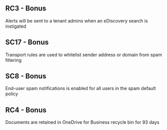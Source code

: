 ## RC3 - Bonus

Alerts will be sent to a tenant admins when an eDiscovery search is instigated

## SC17 - Bonus

Transport rules are used to whitelist sender address or domain from spam filtering

## SC8 - Bonus

End-user spam notifications is enabled for all users in the spam default policy

## RC4 - Bonus

Documents are retained in OneDrive for Business recycle bin for 93 days

